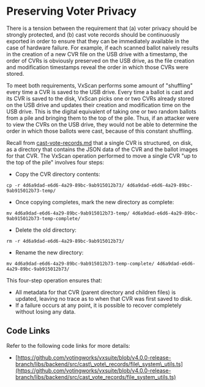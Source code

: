# Preserving Voter Privacy

There is a tension between the requirement that (a) voter privacy should be strongly protected, and (b) cast vote records should be continuously exported in order to ensure that they can be immediately available in the case of hardware failure. For example, if each scanned ballot naively results in the creation of a new CVR file on the USB drive with a timestamp, the order of CVRs is obviously preserved on the USB drive, as the file creation and modification timestamps reveal the order in which those CVRs were stored.

To meet both requirements, VxScan performs some amount of "shuffling" every time a CVR is saved to the USB drive. Every time a ballot is cast and its CVR is saved to the disk, VxScan picks one or two CVRs already stored on the USB drive and updates their creation and modification time on the USB drive. This is the digital equivalent of taking one or two random ballots from a pile and bringing them to the top of the pile. Thus, if an attacker were to view the CVRs on the USB drive, they would not be able to determine the order in which those ballots were cast, because of this constant shuffling.

Recall from [cast-vote-records.md](../../../system-overview/cast-vote-records.md "mention") that a single CVR is structured, on disk, as a directory that contains the JSON data of the CVR and the ballot images for that CVR. The VxScan operation performed to move a single CVR "up to the top of the pile" involves four steps:

* Copy the CVR directory contents:

`cp -r 4d6a9dad-e6d6-4a29-89bc-9ab915012b73/ 4d6a9dad-e6d6-4a29-89bc-9ab915012b73-temp/`

* Once copying completes, mark the new directory as complete:

`mv 4d6a9dad-e6d6-4a29-89bc-9ab915012b73-temp/ 4d6a9dad-e6d6-4a29-89bc-9ab915012b73-temp-complete/`

* Delete the old directory:

`rm -r 4d6a9dad-e6d6-4a29-89bc-9ab915012b73/`

* Rename the new directory:

`mv 4d6a9dad-e6d6-4a29-89bc-9ab915012b73-temp-complete/ 4d6a9dad-e6d6-4a29-89bc-9ab915012b73/`

This four-step operation ensures that:

* All metadata for that CVR (parent directory and children files) is updated, leaving no trace as to when that CVR was first saved to disk.
* If a failure occurs at any point, it is possible to recover completely without losing any data.

## Code Links

Refer to the following code links for more details:

* [https://github.com/votingworks/vxsuite/blob/v4.0.0-release-branch/libs/backend/src/cast\_vote\_records/file\_system\_utils.ts](https://github.com/votingworks/vxsuite/blob/v4.0.0-release-branch/libs/backend/src/cast_vote_records/file_system_utils.ts)
